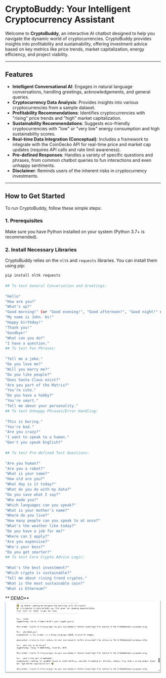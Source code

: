 # CryptoBuddy: Your Intelligent Cryptocurrency Assistant

Welcome to **CryptoBuddy**, an interactive AI chatbot designed to help you navigate the dynamic world of cryptocurrencies. CryptoBuddy provides insights into profitability and sustainability, offering investment advice based on key metrics like price trends, market capitalization, energy efficiency, and project viability.

---

## Features

* **Intelligent Conversational AI**: Engages in natural language conversations, handling greetings, acknowledgements, and general queries.
* **Cryptocurrency Data Analysis**: Provides insights into various cryptocurrencies from a sample dataset.
* **Profitability Recommendations**: Identifies cryptocurrencies with "rising" price trends and "high" market capitalization.
* **Sustainability Recommendations**: Suggests eco-friendly cryptocurrencies with "low" or "very low" energy consumption and high sustainability scores.
* **Real-time Data Integration (Conceptual)**: Includes a framework to integrate with the CoinGecko API for real-time price and market cap updates (requires API calls and rate limit awareness).
* **Pre-defined Responses**: Handles a variety of specific questions and phrases, from common chatbot queries to fun interactions and even unhappy sentiments.
* **Disclaimer**: Reminds users of the inherent risks in cryptocurrency investments.

---


## How to Get Started

To run CryptoBuddy, follow these simple steps:

### 1. Prerequisites

Make sure you have Python installed on your system (Python 3.7+ is recommended).

### 2. Install Necessary Libraries

CryptoBuddy relies on the `nltk` and `requests` libraries. You can install them using pip:

```bash
pip install nltk requests

## To test General Conversation and Greetings:

"Hello"
"How are you?"
"What's up?"
"Good morning!" (or "Good evening!", "Good afternoon!", "Good night!" depending on the time)
"My name is John. Hi!"
"Happy birthday!"
"Thank you!"
"Goodbye!"
"What can you do?"
"I have a question."
## To test Fun Phrases:

"Tell me a joke."
"Do you love me?"
"Will you marry me?"
"Do you like people?"
"Does Santa Claus exist?"
"Are you part of the Matrix?"
"You're cute."
"Do you have a hobby?"
"You're smart."
"Tell me about your personality."
## To test Unhappy Phrases/Error Handling:

"This is boring."
"You're bad."
"Are you crazy?"
"I want to speak to a human."
"Don't you speak English?"

## To test Pre-defined Test Questions:

"Are you human?"
"Are you a robot?"
"What is your name?"
"How old are you?"
"What day is it today?"
"What do you do with my data?"
"Do you save what I say?"
"Who made you?"
"Which languages can you speak?"
"What is your mother's name?"
"Where do you live?"
"How many people can you speak to at once?"
"What's the weather like today?"
"Do you have a job for me?"
"Where can I apply?"
"Are you expensive?"
"Who's your boss?"
"Do you get smarter?"
## To test Core Crypto Advice Logic:

"What's the best investment?"
"Which crypto is sustainable?"
"Tell me about rising trend cryptos."
"What is the most sustainable coin?"
"What is Ethereum?"
```
** DEMO**
![image alt](https://github.com/paulkeysdev/Crypto-buddy_bot/blob/a86770ed925e8562d8c840cee33ee582ce66fcd0/IMG/sample.png)

